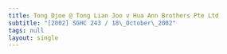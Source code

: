 ```yaml
---
title: Tong Djoe @ Tong Lian Joo v Hua Ann Brothers Pte Ltd
subtitle: "[2002] SGHC 243 / 18\_October\_2002"
tags: null
layout: single
---
```


